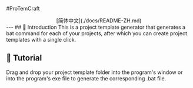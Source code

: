 #ProTemCraft
<center>[简体中文](./docs/README-ZH.md)</center>
---
## 📢 Introduction
This is a project template generator that generates a bat command for each of your projects, after which you can create project templates with a single click.

## 🔧 Tutorial
Drag and drop your project template folder into the program's window or into the program's exe file to generate the corresponding .bat file.

